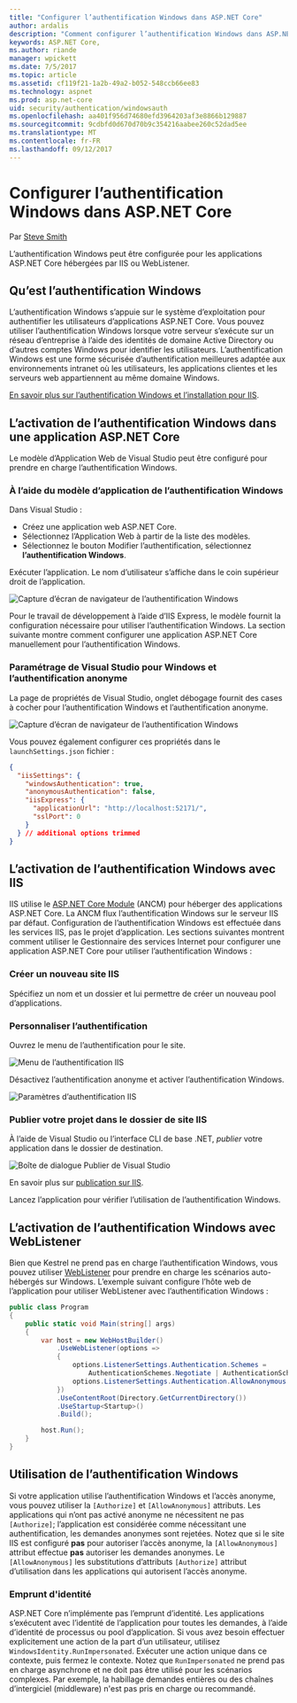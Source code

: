 ```yaml
---
title: "Configurer l’authentification Windows dans ASP.NET Core"
author: ardalis
description: "Comment configurer l’authentification Windows dans ASP.NET Core"
keywords: ASP.NET Core,
ms.author: riande
manager: wpickett
ms.date: 7/5/2017
ms.topic: article
ms.assetid: cf119f21-1a2b-49a2-b052-548ccb66ee83
ms.technology: aspnet
ms.prod: asp.net-core
uid: security/authentication/windowsauth
ms.openlocfilehash: aa401f956d74680efd3964203af3e8866b129887
ms.sourcegitcommit: 9cdbfd0d670d70b9c354216aabee260c52dad5ee
ms.translationtype: MT
ms.contentlocale: fr-FR
ms.lasthandoff: 09/12/2017
---
```

# <a name="configure-windows-authentication-in-aspnet-core"></a>Configurer l’authentification Windows dans ASP.NET Core

Par [Steve Smith](https://ardalis.com)

L’authentification Windows peut être configurée pour les applications ASP.NET Core hébergées par IIS ou WebListener.

## <a name="what-is-windows-authentication"></a>Qu’est l’authentification Windows

L’authentification Windows s’appuie sur le système d’exploitation pour authentifier les utilisateurs d’applications ASP.NET Core. Vous pouvez utiliser l’authentification Windows lorsque votre serveur s’exécute sur un réseau d’entreprise à l’aide des identités de domaine Active Directory ou d’autres comptes Windows pour identifier les utilisateurs. L’authentification Windows est une forme sécurisée d’authentification meilleures adaptée aux environnements intranet où les utilisateurs, les applications clientes et les serveurs web appartiennent au même domaine Windows.

[En savoir plus sur l’authentification Windows et l’installation pour IIS](https://docs.microsoft.com/iis/configuration/system.webServer/security/authentication/windowsAuthentication/).

## <a name="enabling-windows-authentication-in-an-aspnet-core-application"></a>L’activation de l’authentification Windows dans une application ASP.NET Core

Le modèle d’Application Web de Visual Studio peut être configuré pour prendre en charge l’authentification Windows.

### <a name="using-the-windows-authentication-app-template"></a>À l’aide du modèle d’application de l’authentification Windows

Dans Visual Studio :
* Créez une application web ASP.NET Core. 
* Sélectionnez l’Application Web à partir de la liste des modèles.
* Sélectionnez le bouton Modifier l’authentification, sélectionnez **l’authentification Windows**. 

Exécuter l’application. Le nom d’utilisateur s’affiche dans le coin supérieur droit de l’application.

![Capture d’écran de navigateur de l’authentification Windows](windowsauth/_static/browser-screenshot.png)

Pour le travail de développement à l’aide d’IIS Express, le modèle fournit la configuration nécessaire pour utiliser l’authentification Windows. La section suivante montre comment configurer une application ASP.NET Core manuellement pour l’authentification Windows.

### <a name="visual-studio-settings-for-windows-and-anonymous-authentication"></a>Paramétrage de Visual Studio pour Windows et l’authentification anonyme

La page de propriétés de Visual Studio, onglet débogage fournit des cases à cocher pour l’authentification Windows et l’authentification anonyme.

![Capture d’écran de navigateur de l’authentification Windows](windowsauth/_static/vs-auth-property-menu.png)

Vous pouvez également configurer ces propriétés dans le `launchSettings.json` fichier :

```json
{
  "iisSettings": {
    "windowsAuthentication": true,
    "anonymousAuthentication": false,
    "iisExpress": {
      "applicationUrl": "http://localhost:52171/",
      "sslPort": 0
    }
  } // additional options trimmed
}
```

## <a name="enabling-windows-authentication-with-iis"></a>L’activation de l’authentification Windows avec IIS

IIS utilise le [ASP.NET Core Module](xref:fundamentals/servers/aspnet-core-module) (ANCM) pour héberger des applications ASP.NET Core. La ANCM flux l’authentification Windows sur le serveur IIS par défaut. Configuration de l’authentification Windows est effectuée dans les services IIS, pas le projet d’application. Les sections suivantes montrent comment utiliser le Gestionnaire des services Internet pour configurer une application ASP.NET Core pour utiliser l’authentification Windows :

### <a name="create-a-new-iis-site"></a>Créer un nouveau site IIS

Spécifiez un nom et un dossier et lui permettre de créer un nouveau pool d’applications.

### <a name="customize-authentication"></a>Personnaliser l’authentification

Ouvrez le menu de l’authentification pour le site.

![Menu de l’authentification IIS](windowsauth/_static/iis-authentication-menu.png)

Désactivez l’authentification anonyme et activer l’authentification Windows.

![Paramètres d’authentification IIS](windowsauth/_static/iis-auth-settings.png)

### <a name="publish-your-project-to-the-iis-site-folder"></a>Publier votre projet dans le dossier de site IIS

À l’aide de Visual Studio ou l’interface CLI de base .NET, *publier* votre application dans le dossier de destination.

![Boîte de dialogue Publier de Visual Studio](windowsauth/_static/vs-publish-app.png)

En savoir plus sur [publication sur IIS](xref:publishing/iis).

Lancez l’application pour vérifier l’utilisation de l’authentification Windows.

## <a name="enabling-windows-authentication-with-weblistener"></a>L’activation de l’authentification Windows avec WebListener

Bien que Kestrel ne prend pas en charge l’authentification Windows, vous pouvez utiliser [WebListener](xref:fundamentals/servers/weblistener) pour prendre en charge les scénarios auto-hébergés sur Windows. L’exemple suivant configure l’hôte web de l’application pour utiliser WebListener avec l’authentification Windows :

```csharp
public class Program
{
    public static void Main(string[] args)
    {
        var host = new WebHostBuilder()
            .UseWebListener(options =>
            {
                options.ListenerSettings.Authentication.Schemes = 
                    AuthenticationSchemes.Negotiate | AuthenticationSchemes.NTLM;
                options.ListenerSettings.Authentication.AllowAnonymous = false;
            })
            .UseContentRoot(Directory.GetCurrentDirectory())
            .UseStartup<Startup>()
            .Build();

        host.Run();
    }
}
```

## <a name="working-with-windows-authentication"></a>Utilisation de l’authentification Windows

Si votre application utilise l’authentification Windows et l’accès anonyme, vous pouvez utiliser la ``[Authorize]`` et ``[AllowAnonymous]`` attributs. Les applications qui n’ont pas activé anonyme ne nécessitent ne pas ``[Authorize]``; l’application est considérée comme nécessitant une authentification, les demandes anonymes sont rejetées. Notez que si le site IIS est configuré **pas** pour autoriser l’accès anonyme, la ``[AllowAnonymous]`` attribut effectue **pas** autoriser les demandes anonymes. Le ``[AllowAnonymous]`` les substitutions d’attributs ``[Authorize]`` attribut d’utilisation dans les applications qui autorisent l’accès anonyme.

### <a name="impersonation"></a>Emprunt d'identité

ASP.NET Core n’implémente pas l’emprunt d’identité. Les applications s’exécutent avec l’identité de l’application pour toutes les demandes, à l’aide d’identité de processus ou pool d’application. Si vous avez besoin effectuer explicitement une action de la part d’un utilisateur, utilisez ``WindowsIdentity.RunImpersonated``. Exécuter une action unique dans ce contexte, puis fermez le contexte. Notez que ``RunImpersonated`` ne prend pas en charge asynchrone et ne doit pas être utilisé pour les scénarios complexes. Par exemple, la habillage demandes entières ou des chaînes d’intergiciel (middleware) n'est pas pris en charge ou recommandé.

